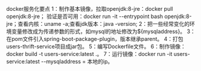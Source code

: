 docker服务化要点
1：制作基本镜像，拉取openjdk:8-jre：docker pull openjdk:8-jre；
验证是否可用：docker run -it --entrypoint bash openjdk:8-jre；查看内核：uname -a;查看jdk版本：java -version;
2：把一些经常变化的环境变量修改成为传递参数的形式，如mysql的地址修改为${mysqladdress}。
3：在pom文件引入spring-boot-package-plugin，版本继承parent。
4：打包users-thrift-service项目成jar包。
5：编写Dockerfile文件。
6：制作镜像：docker build -t users-service:latest .。
7：运行镜像：docker run -it users-service:latest --mysqladdress = 本地的ip。